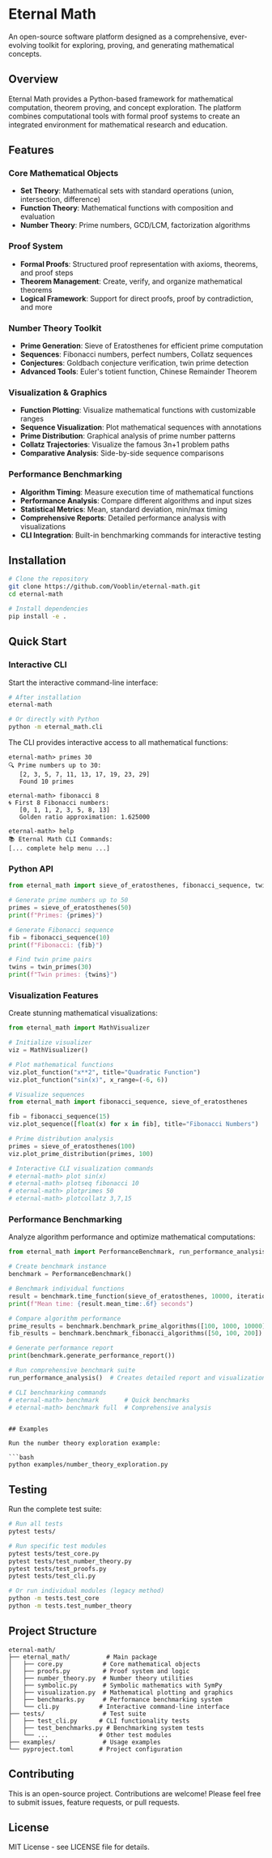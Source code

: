 # Eternal Math

An open-source software platform designed as a comprehensive, ever-evolving toolkit for exploring, proving, and generating mathematical concepts.

## Overview

Eternal Math provides a Python-based framework for mathematical computation, theorem proving, and concept exploration. The platform combines computational tools with formal proof systems to create an integrated environment for mathematical research and education.

## Features

### Core Mathematical Objects
- **Set Theory**: Mathematical sets with standard operations (union, intersection, difference)
- **Function Theory**: Mathematical functions with composition and evaluation
- **Number Theory**: Prime numbers, GCD/LCM, factorization algorithms

### Proof System
- **Formal Proofs**: Structured proof representation with axioms, theorems, and proof steps
- **Theorem Management**: Create, verify, and organize mathematical theorems
- **Logical Framework**: Support for direct proofs, proof by contradiction, and more

### Number Theory Toolkit
- **Prime Generation**: Sieve of Eratosthenes for efficient prime computation
- **Sequences**: Fibonacci numbers, perfect numbers, Collatz sequences
- **Conjectures**: Goldbach conjecture verification, twin prime detection
- **Advanced Tools**: Euler's totient function, Chinese Remainder Theorem

### Visualization & Graphics
- **Function Plotting**: Visualize mathematical functions with customizable ranges
- **Sequence Visualization**: Plot mathematical sequences with annotations
- **Prime Distribution**: Graphical analysis of prime number patterns
- **Collatz Trajectories**: Visualize the famous 3n+1 problem paths
- **Comparative Analysis**: Side-by-side sequence comparisons

### Performance Benchmarking
- **Algorithm Timing**: Measure execution time of mathematical functions
- **Performance Analysis**: Compare different algorithms and input sizes
- **Statistical Metrics**: Mean, standard deviation, min/max timing
- **Comprehensive Reports**: Detailed performance analysis with visualizations
- **CLI Integration**: Built-in benchmarking commands for interactive testing

## Installation

```bash
# Clone the repository
git clone https://github.com/Vooblin/eternal-math.git
cd eternal-math

# Install dependencies
pip install -e .
```

## Quick Start

### Interactive CLI

Start the interactive command-line interface:

```bash
# After installation
eternal-math

# Or directly with Python
python -m eternal_math.cli
```

The CLI provides interactive access to all mathematical functions:

```
eternal-math> primes 30
🔍 Prime numbers up to 30:
   [2, 3, 5, 7, 11, 13, 17, 19, 23, 29]
   Found 10 primes

eternal-math> fibonacci 8
🌀 First 8 Fibonacci numbers:
   [0, 1, 1, 2, 3, 5, 8, 13]
   Golden ratio approximation: 1.625000

eternal-math> help
📚 Eternal Math CLI Commands:
[... complete help menu ...]
```

### Python API

```python
from eternal_math import sieve_of_eratosthenes, fibonacci_sequence, twin_primes

# Generate prime numbers up to 50
primes = sieve_of_eratosthenes(50)
print(f"Primes: {primes}")

# Generate Fibonacci sequence
fib = fibonacci_sequence(10)
print(f"Fibonacci: {fib}")

# Find twin prime pairs
twins = twin_primes(30)
print(f"Twin primes: {twins}")
```

### Visualization Features

Create stunning mathematical visualizations:

```python
from eternal_math import MathVisualizer

# Initialize visualizer
viz = MathVisualizer()

# Plot mathematical functions
viz.plot_function("x**2", title="Quadratic Function")
viz.plot_function("sin(x)", x_range=(-6, 6))

# Visualize sequences
from eternal_math import fibonacci_sequence, sieve_of_eratosthenes

fib = fibonacci_sequence(15)
viz.plot_sequence([float(x) for x in fib], title="Fibonacci Numbers")

# Prime distribution analysis
primes = sieve_of_eratosthenes(100)
viz.plot_prime_distribution(primes, 100)

# Interactive CLI visualization commands
# eternal-math> plot sin(x)
# eternal-math> plotseq fibonacci 10
# eternal-math> plotprimes 50
# eternal-math> plotcollatz 3,7,15
```

### Performance Benchmarking

Analyze algorithm performance and optimize mathematical computations:

```python
from eternal_math import PerformanceBenchmark, run_performance_analysis

# Create benchmark instance
benchmark = PerformanceBenchmark()

# Benchmark individual functions
result = benchmark.time_function(sieve_of_eratosthenes, 10000, iterations=5)
print(f"Mean time: {result.mean_time:.6f} seconds")

# Compare algorithm performance
prime_results = benchmark.benchmark_prime_algorithms([100, 1000, 10000])
fib_results = benchmark.benchmark_fibonacci_algorithms([50, 100, 200])

# Generate performance report
print(benchmark.generate_performance_report())

# Run comprehensive benchmark suite
run_performance_analysis()  # Creates detailed report and visualizations

# CLI benchmarking commands
# eternal-math> benchmark       # Quick benchmarks
# eternal-math> benchmark full  # Comprehensive analysis
```
```

## Examples

Run the number theory exploration example:

```bash
python examples/number_theory_exploration.py
```

## Testing

Run the complete test suite:

```bash
# Run all tests
pytest tests/

# Run specific test modules
pytest tests/test_core.py
pytest tests/test_number_theory.py
pytest tests/test_proofs.py
pytest tests/test_cli.py

# Or run individual modules (legacy method)
python -m tests.test_core
python -m tests.test_number_theory
```

## Project Structure

```
eternal-math/
├── eternal_math/          # Main package
│   ├── core.py           # Core mathematical objects
│   ├── proofs.py         # Proof system and logic
│   ├── number_theory.py  # Number theory utilities
│   ├── symbolic.py       # Symbolic mathematics with SymPy
│   ├── visualization.py  # Mathematical plotting and graphics
│   ├── benchmarks.py     # Performance benchmarking system
│   └── cli.py           # Interactive command-line interface
├── tests/                # Test suite
│   ├── test_cli.py      # CLI functionality tests
│   ├── test_benchmarks.py # Benchmarking system tests
│   └── ...              # Other test modules
├── examples/             # Usage examples
└── pyproject.toml       # Project configuration
```

## Contributing

This is an open-source project. Contributions are welcome! Please feel free to submit issues, feature requests, or pull requests.

## License

MIT License - see LICENSE file for details.
